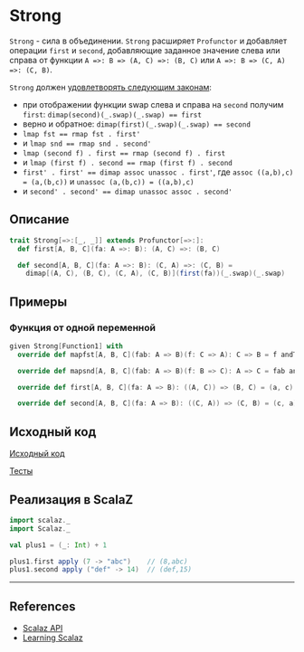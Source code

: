 # Strong

`Strong` - сила в объединении. `Strong` расширяет `Profunctor` и добавляет операции `first` и `second`,
добавляющие заданное значение слева или справа от функции 
`A =>: B => (A, C) =>: (B, C)` или `A =>: B => (C, A) =>: (C, B)`.

`Strong` должен [удовлетворять следующим законам](https://gitflic.ru/project/artemkorsakov/scalabook/blob?file=examples%2Fsrc%2Ftest%2Fscala%2Ftypeclass%2Farrow%2FStrongLaw.scala):
- при отображении функции swap слева и справа на `second` получим `first`: `dimap(second)(_.swap)(_.swap) == first`
- верно и обратное: `dimap(first)(_.swap)(_.swap) == second`
- `lmap fst == rmap fst . first'`
- и `lmap snd == rmap snd . second'`
- `lmap (second f) . first == rmap (second f) . first`
- и `lmap (first f) . second == rmap (first f) . second`
- `first' . first' == dimap assoc unassoc . first'`, где `assoc ((a,b),c) = (a,(b,c))` и `unassoc (a,(b,c)) = ((a,b),c)`
- и `second' . second' == dimap unassoc assoc . second'`


## Описание

```scala
trait Strong[=>:[_, _]] extends Profunctor[=>:]:
  def first[A, B, C](fa: A =>: B): (A, C) =>: (B, C)

  def second[A, B, C](fa: A =>: B): (C, A) =>: (C, B) =
    dimap[(A, C), (B, C), (C, A), (C, B)](first(fa))(_.swap)(_.swap)
```

## Примеры

### Функция от одной переменной

```scala
given Strong[Function1] with
  override def mapfst[A, B, C](fab: A => B)(f: C => A): C => B = f andThen fab

  override def mapsnd[A, B, C](fab: A => B)(f: B => C): A => C = fab andThen f

  override def first[A, B, C](fa: A => B): ((A, C)) => (B, C) = (a, c) => (fa(a), c)

  override def second[A, B, C](fa: A => B): ((C, A)) => (C, B) = (c, a) => (c, fa(a))
```

## Исходный код

[Исходный код](https://gitflic.ru/project/artemkorsakov/scalabook/blob?file=examples%2Fsrc%2Fmain%2Fscala%2Ftypeclass%2Farrow%2FStrong.scala&plain=1)

[Тесты](https://gitflic.ru/project/artemkorsakov/scalabook/blob?file=examples%2Fsrc%2Ftest%2Fscala%2Ftypeclass%2Farrow%2FStrongSuite.scala)


## Реализация в ScalaZ

```scala
import scalaz._
import Scalaz._

val plus1 = (_: Int) + 1

plus1.first apply (7 -> "abc")    // (8,abc)
plus1.second apply ("def" -> 14)  // (def,15)
```


---

## References

- [Scalaz API](https://javadoc.io/doc/org.scalaz/scalaz-core_3/7.3.6/scalaz/Strong.html)
- [Learning Scalaz](http://eed3si9n.com/learning-scalaz/Arrow.html)
